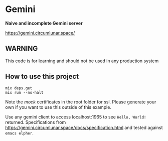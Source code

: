 # Gemini

**Naive and incomplete Gemini server**

https://gemini.circumlunar.space/

## WARNING
This code is for learning and should not be used in any production
system

## How to use this project

    mix deps.get
    mix run --no-halt

Note the *mock* certificates in the root folder for ssl. Please
generate your own if you want to use this outside of this example.


Use any gemini client to access localhost:1965 to see `Hello, World!`
returned. Specifications from
https://gemini.circumlunar.space/docs/specification.html and tested
against `emacs elpher`.
